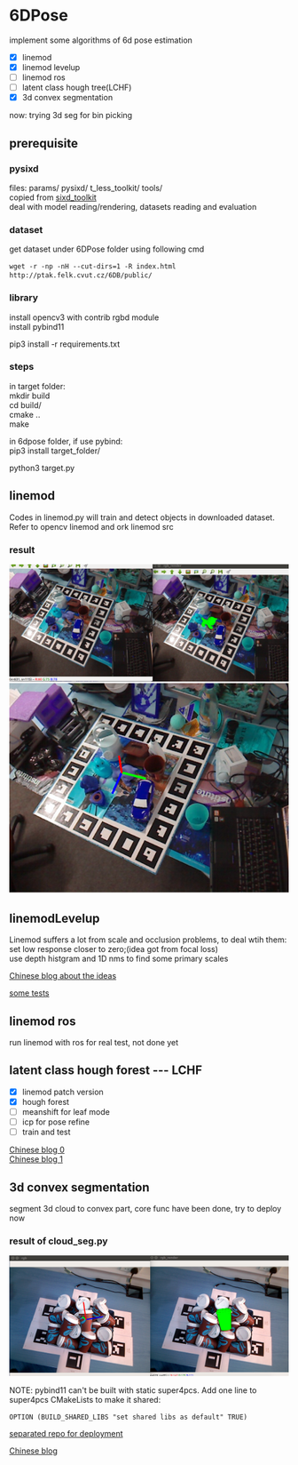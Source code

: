 
# 6DPose

implement some algorithms of 6d pose estimation  

- [x] linemod
- [x] linemod levelup
- [ ] linemod ros
- [ ] latent class hough tree(LCHF)
- [x] 3d convex segmentation  

now: trying 3d seg for bin picking

## prerequisite

### pysixd

files: params/  pysixd/  t_less_toolkit/  tools/  
copied from [sixd_toolkit](https://github.com/thodan/sixd_toolkit)  
deal with model reading/rendering, datasets reading and evaluation  

### dataset

get dataset under 6DPose folder using following cmd  
```
wget -r -np -nH --cut-dirs=1 -R index.html http://ptak.felk.cvut.cz/6DB/public/
```

### library

install opencv3 with contrib rgbd module  
install pybind11  

pip3 install -r requirements.txt

### steps

in target folder:  
mkdir build  
cd build/  
cmake ..  
make  

in 6dpose folder, if use pybind:  
pip3 install target_folder/  

python3 target.py

## linemod

Codes in linemod.py will train and detect objects in downloaded dataset.  
Refer to opencv linemod and ork linemod src  

### result

![image](./test/results/scene6_match.png)  
![image2](./test/results/axis.png)

## linemodLevelup

Linemod suffers a lot from scale and occlusion problems, to deal wtih
them:  
set low response closer to zero;(idea got from focal loss)  
use depth histgram and 1D nms to find some primary scales  

[Chinese blog about the ideas](https://zhuanlan.zhihu.com/p/35683990)  

[some tests](./linemodLevelup/readme.md)  

## linemod ros  

run linemod with ros for real test, not done yet

## latent class hough forest --- LCHF  

- [x] linemod patch version
- [x] hough forest
- [ ] meanshift for leaf mode
- [ ] icp for pose refine
- [ ] train and test  

[Chinese blog 0](https://zhuanlan.zhihu.com/p/35710562)  
[Chinese blog 1](https://zhuanlan.zhihu.com/p/35740328)  

## 3d convex segmentation

segment 3d cloud to convex part, core func have been done, try to deploy now  
### result of cloud_seg.py
![cloud](./cxx_3d_seg/test/cloud_seg.png)
 
NOTE: pybind11 can't be built with static super4pcs. Add one line to 
super4pcs CMakeLists to make it shared:  
```
OPTION (BUILD_SHARED_LIBS "set shared libs as default" TRUE)
```
[separated repo for deployment](https://github.com/meiqua/binPicking_3dseg)  

[Chinese blog](https://zhuanlan.zhihu.com/p/36419676)